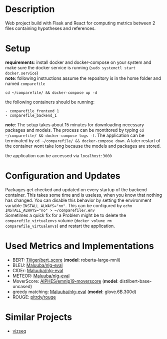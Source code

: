 # Description

Web project build with Flask and React for computing metrics between 2 files containing hypotheses and references.

# Setup

**requirements**: install docker and docker-compose on your system and make sure
the docker service is running (`sudo systemctl start docker.service`)  
**note**: following instructions assume the repository is in the home folder and named `comparefile`

`cd ~/comparefile/ && docker-compose up -d`

the following containers should be running:

    - comparefile_frontend_1
    - comparefile_backend_1

**note**: The setup takes about 15 minutes for downloading necessary packages and models.
The process can be montitored by typing `cd ~/comparefile/ && docker-compose logs -f`.
The application can be terminated by `cd ~/comparefile/ && docker-compose down`.
A later restart of the container wont take long because the models and packages are stored.

the application can be accessed via `localhost:3000`

# Configuration and Updates

Packages get checked and updated on every startup of the backend container. This takes some time and is useless, when you know that nothing has changed.
You can disable this behavior by setting the environment variable `INSTALL_ALWAYS="no"`. This can be configured by `echo INSTALL_ALWAYS="no" > ~/comparefile/.env`  
Sometimes a quick fix for a Problem might be to delete the `comparefile_virtualenvs` volume (`docker volume rm comparefile_virtualenvs`) and restart the application.

# Used Metrics and Implementations
- BERT: [Tiiiger/bert_score](https://github.com/Tiiiger/bert_score) (**model**: roberta-large-mnli)
- BLEU: [Maluuba/nlg-eval](https://github.com/Maluuba/nlg-eval)
- CIDEr: [Maluuba/nlg-eval](https://github.com/Maluuba/nlg-eval)
- METEOR: [Maluuba/nlg-eval](https://github.com/Maluuba/nlg-eval)
- MoverScore: [AIPHES/emnlp19-moverscore](https://github.com/AIPHES/emnlp19-moverscore) (**model**: distilbert-base-uncased)
- greedy matching: [Maluuba/nlg-eval](https://github.com/Maluuba/nlg-eval) (**model**: glove.6B.300d)
- ROUGE: [pltrdy/rouge](https://github.com/pltrdy/rouge)

# Similar Projects
- [vizseq](https://github.com/facebookresearch/vizseq)

